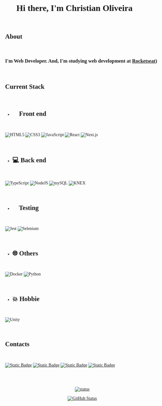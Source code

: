 <div align="left" style="font-family:'Roboto, sans-serif';">

<br>
<div align='center'>

# Hi there, I'm Christian Oliveira 👋🏾

</div>
<br>


## About

<br>


### I'm Web Developer. And, I'm studying web development at [Rocketseat](https://www.rocketseat.com.br/))


<br>


## Current Stack

<br>

 - ## 📱 Front end

<br>


![HTML5](https://img.shields.io/badge/html5-%23E34F26.svg?style=for-the-badge&logo=html5&logoColor=white) ![CSS3](https://img.shields.io/badge/css3-%231572B6.svg?style=for-the-badge&logo=css3&logoColor=white) ![JavaScript](https://img.shields.io/badge/javascript-%23323330.svg?style=for-the-badge&logo=javascript&logoColor=%23F7DF1E)  ![React](https://img.shields.io/badge/react-%2320232a.svg?style=for-the-badge&logo=react&logoColor=%2361DAFB) ![Next.js](https://img.shields.io/badge/next.js-000000?style=for-the-badge&logo=nextdotjs&logoColor=white)

<br>

- ## 💻 Back end

<br>


![TypeScript](https://img.shields.io/badge/typescript-%23007ACC.svg?style=for-the-badge&logo=typescript&logoColor=white)      ![NodeJS](https://img.shields.io/badge/node.js-6DA55F?style=for-the-badge&logo=node.js&logoColor=white) ![mySQL](https://shields.io/badge/mySQL-lightgrey?logo=mysql&style=for-the-badge&logoColor=white)  ![KNEX](https://shields.io/badge/knex-lightgrey?logo=knex&style=for-the-badge&logoColor=white)
  
<br>


- ## 🔧 Testing

<br>


![Jest](https://img.shields.io/badge/-jest-%23C21325?style=for-the-badge&logo=jest&logoColor=white)   ![Selenium](https://img.shields.io/badge/-selenium-%43B02A?style=for-the-badge&logo=selenium&logoColor=white)

<br>


- ## 🌐 Others

<br>


![Docker](https://img.shields.io/badge/docker-%230db7ed.svg?style=for-the-badge&logo=docker&logoColor=white)
![Python](https://img.shields.io/badge/python-3670A0?style=for-the-badge&logo=python&logoColor=ffdd54)

<br>


- ## 💥 Hobbie

<br>

![Unity](https://img.shields.io/badge/unity-%23000000.svg?style=for-the-badge&logo=unity&logoColor=white)

<br>

## Contacts

<br>

<a href='mailto:christiandoramo@gmail.com?subject="[GITHUB] - Recado"'><img alt="Static Badge" src="https://img.shields.io/badge/Gmail-D14836?style=for-the-badge&logo=gmail&logoColor=white"></a>
<a href='https://www.linkedin.com/in/christian-oliveira-299795260'><img alt="Static Badge" src="https://img.shields.io/badge/LinkedIn-0077B5?style=for-the-badge&logo=linkedin&logoColor=white"></a>
<a href='https://t.me/christiandoramo'><img alt="Static Badge" src="https://img.shields.io/badge/Telegram-2CA5E0?style=for-the-badge&logo=telegram&logoColor=white"></a>
<a href='https://christiandoramo.github.io/'>  <img alt="Static Badge" src="https://img.shields.io/badge/Google-chrome?style=for-the-badge&logo=Google-chrome&logoColor=gold&label=Search%20me%20on&labelColor=black&color=black">
</a>
<br>
<br>
<br>
<br>

<div align='center'>
<a href="https://github.com/christiandoramo/github-readme-stats">
    
  ![status](https://github-readme-stats-christiandoramo.vercel.app/api/top-langs/?username=christiandoramo&layout=compact&langs_count=16&theme=transparent) 
  
</a>
<a href="https://github.com/christiandoramo/convoychat">
    
  ![GitHub Status](https://github-readme-stats.vercel.app/api?username=christiandoramo&show_icons=true&theme=transparent)
  
</a>
 </div>
 </div>

<br>

